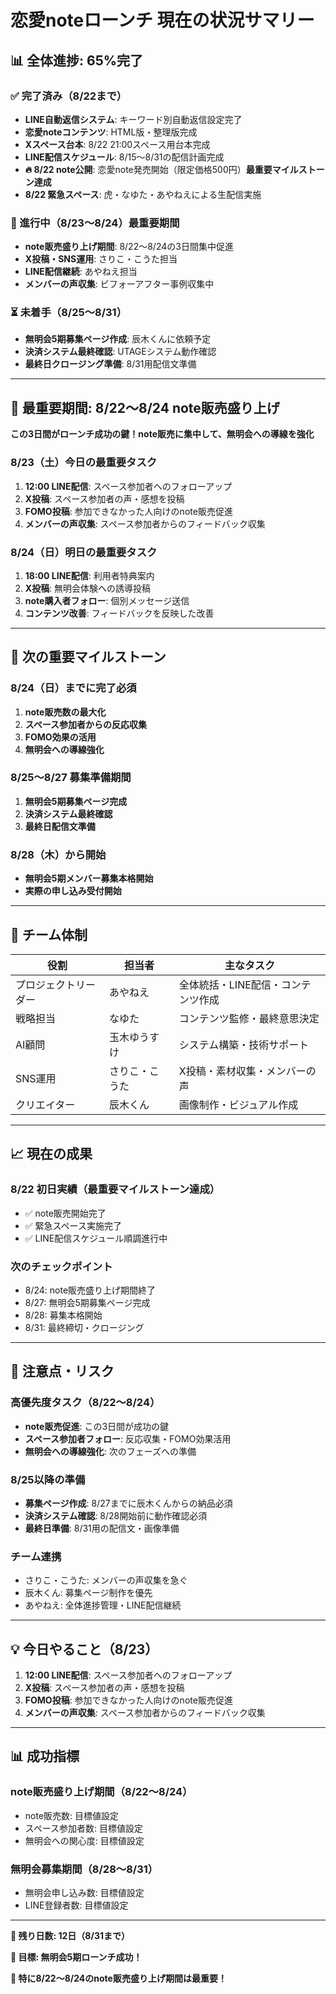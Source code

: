 # 恋愛noteローンチ 現在の状況サマリー

## 📊 全体進捗: 65%完了

### ✅ 完了済み（8/22まで）
- **LINE自動返信システム**: キーワード別自動返信設定完了
- **恋愛noteコンテンツ**: HTML版・整理版完成
- **Xスペース台本**: 8/22 21:00スペース用台本完成
- **LINE配信スケジュール**: 8/15〜8/31の配信計画完成
- **🔥 8/22 note公開**: 恋愛note発売開始（限定価格500円）**最重要マイルストーン達成**
- **8/22 緊急スペース**: 虎・なゆた・あやねえによる生配信実施

### 🔄 進行中（8/23〜8/24）**最重要期間**
- **note販売盛り上げ期間**: 8/22〜8/24の3日間集中促進
- **X投稿・SNS運用**: さりこ・こうた担当
- **LINE配信継続**: あやねえ担当
- **メンバーの声収集**: ビフォーアフター事例収集中

### ⏳ 未着手（8/25〜8/31）
- **無明会5期募集ページ作成**: 辰木くんに依頼予定
- **決済システム最終確認**: UTAGEシステム動作確認
- **最終日クロージング準備**: 8/31用配信文準備

---

## 🚨 最重要期間: 8/22〜8/24 note販売盛り上げ

**この3日間がローンチ成功の鍵！note販売に集中して、無明会への導線を強化**

### 8/23（土）今日の最重要タスク
1. **12:00 LINE配信**: スペース参加者へのフォローアップ
2. **X投稿**: スペース参加者の声・感想を投稿
3. **FOMO投稿**: 参加できなかった人向けのnote販売促進
4. **メンバーの声収集**: スペース参加者からのフィードバック収集

### 8/24（日）明日の最重要タスク
1. **18:00 LINE配信**: 利用者特典案内
2. **X投稿**: 無明会体験への誘導投稿
3. **note購入者フォロー**: 個別メッセージ送信
4. **コンテンツ改善**: フィードバックを反映した改善

---

## 🎯 次の重要マイルストーン

### 8/24（日）までに完了必須
1. **note販売数の最大化**
2. **スペース参加者からの反応収集**
3. **FOMO効果の活用**
4. **無明会への導線強化**

### 8/25〜8/27 募集準備期間
1. **無明会5期募集ページ完成**
2. **決済システム最終確認**
3. **最終日配信文準備**

### 8/28（木）から開始
- **無明会5期メンバー募集本格開始**
- **実際の申し込み受付開始**

---

## 👥 チーム体制

| 役割 | 担当者 | 主なタスク |
|------|--------|------------|
| プロジェクトリーダー | あやねえ | 全体統括・LINE配信・コンテンツ作成 |
| 戦略担当 | なゆた | コンテンツ監修・最終意思決定 |
| AI顧問 | 玉木ゆうすけ | システム構築・技術サポート |
| SNS運用 | さりこ・こうた | X投稿・素材収集・メンバーの声 |
| クリエイター | 辰木くん | 画像制作・ビジュアル作成 |

---

## 📈 現在の成果

### 8/22 初日実績（最重要マイルストーン達成）
- ✅ note販売開始完了
- ✅ 緊急スペース実施完了
- ✅ LINE配信スケジュール順調進行中

### 次のチェックポイント
- 8/24: note販売盛り上げ期間終了
- 8/27: 無明会5期募集ページ完成
- 8/28: 募集本格開始
- 8/31: 最終締切・クロージング

---

## 🚨 注意点・リスク

### 高優先度タスク（8/22〜8/24）
- **note販売促進**: この3日間が成功の鍵
- **スペース参加者フォロー**: 反応収集・FOMO効果活用
- **無明会への導線強化**: 次のフェーズへの準備

### 8/25以降の準備
- **募集ページ作成**: 8/27までに辰木くんからの納品必須
- **決済システム確認**: 8/28開始前に動作確認必須
- **最終日準備**: 8/31用の配信文・画像準備

### チーム連携
- さりこ・こうた: メンバーの声収集を急ぐ
- 辰木くん: 募集ページ制作を優先
- あやねえ: 全体進捗管理・LINE配信継続

---

## 💡 今日やること（8/23）

1. **12:00 LINE配信**: スペース参加者へのフォローアップ
2. **X投稿**: スペース参加者の声・感想を投稿
3. **FOMO投稿**: 参加できなかった人向けのnote販売促進
4. **メンバーの声収集**: スペース参加者からのフィードバック収集

---

## 📊 成功指標

### note販売盛り上げ期間（8/22〜8/24）
- note販売数: 目標値設定
- スペース参加者数: 目標値設定
- 無明会への関心度: 目標値設定

### 無明会募集期間（8/28〜8/31）
- 無明会申し込み数: 目標値設定
- LINE登録者数: 目標値設定

---

**📅 残り日数: 12日（8/31まで）**

**🎯 目標: 無明会5期ローンチ成功！**

**🚨 特に8/22〜8/24のnote販売盛り上げ期間は最重要！**
